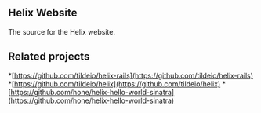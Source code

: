 ## Helix Website

The source for the Helix website.

## Related projects

*[https://github.com/tildeio/helix-rails](https://github.com/tildeio/helix-rails)
*[https://github.com/tildeio/helix](https://github.com/tildeio/helix)
*[https://github.com/hone/helix-hello-world-sinatra](https://github.com/hone/helix-hello-world-sinatra)
